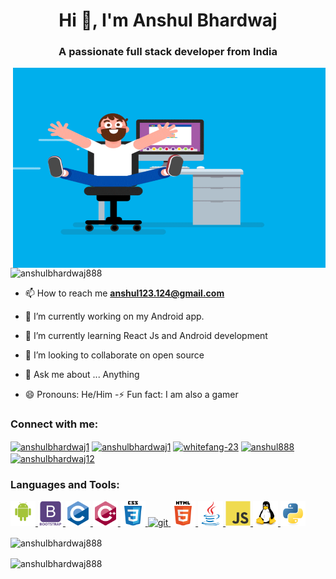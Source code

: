 


<h1 align="center">Hi 👋, I'm Anshul Bhardwaj</h1>
<h3 align="center">A passionate full stack developer from India</h3>
 <img align="right" alt="GIF" src="https://github.com/Anshulbhardwaj888/Anshulbhardwaj888/blob/main/coding.gif" width="500" height="320" />

<p align="left"> <img src="https://komarev.com/ghpvc/?username=anshulbhardwaj888&label=Profile%20views&color=0e75b6&style=flat" alt="anshulbhardwaj888" /> </p>

- 📫 How to reach me **anshul123.124@gmail.com**

- 🔭 I’m currently working on my Android app.
- 🌱 I’m currently learning React Js and Android development
- 👯 I’m looking to collaborate on open source
- 💬 Ask me about ... Anything
- 😄 Pronouns: He/Him
-⚡ Fun fact: I am also a gamer

<h3 align="left">Connect with me:</h3>
<p align="left">
<a href="https://linkedin.com/in/anshulbhardwaj1" target="blank"><img align="center" src="https://raw.githubusercontent.com/rahuldkjain/github-profile-readme-generator/master/src/images/icons/Social/linked-in-alt.svg" alt="anshulbhardwaj1" height="30" width="40" /></a>
<a href="https://www.hackerrank.com/anshulbhardwaj1" target="blank"><img align="center" src="https://raw.githubusercontent.com/rahuldkjain/github-profile-readme-generator/master/src/images/icons/Social/hackerrank.svg" alt="anshulbhardwaj1" height="30" width="40" /></a>
<a href="https://codeforces.com/profile/whitefang-23" target="blank"><img align="center" src="https://cdn.jsdelivr.net/npm/simple-icons@3.0.1/icons/codeforces.svg" alt="whitefang-23" height="30" width="40" /></a>
<a href="https://www.leetcode.com/anshul888" target="blank"><img align="center" src="https://raw.githubusercontent.com/rahuldkjain/github-profile-readme-generator/master/src/images/icons/Social/leet-code.svg" alt="anshul888" height="30" width="40" /></a>
<a href="https://auth.geeksforgeeks.org/user/anshulbhardwaj12" target="blank"><img align="center" src="https://raw.githubusercontent.com/rahuldkjain/github-profile-readme-generator/master/src/images/icons/Social/geeks-for-geeks.svg" alt="anshulbhardwaj12" height="30" width="40" /></a>
</p>

<h3 align="left">Languages and Tools:</h3>
<p align="left"> <a href="https://developer.android.com" target="_blank"> <img src="https://raw.githubusercontent.com/devicons/devicon/master/icons/android/android-original-wordmark.svg" alt="android" width="40" height="40"/> </a> <a href="https://getbootstrap.com" target="_blank"> <img src="https://raw.githubusercontent.com/devicons/devicon/master/icons/bootstrap/bootstrap-plain-wordmark.svg" alt="bootstrap" width="40" height="40"/> </a> <a href="https://www.cprogramming.com/" target="_blank"> <img src="https://raw.githubusercontent.com/devicons/devicon/master/icons/c/c-original.svg" alt="c" width="40" height="40"/> </a> <a href="https://www.w3schools.com/cpp/" target="_blank"> <img src="https://raw.githubusercontent.com/devicons/devicon/master/icons/cplusplus/cplusplus-original.svg" alt="cplusplus" width="40" height="40"/> </a> <a href="https://www.w3schools.com/css/" target="_blank"> <img src="https://raw.githubusercontent.com/devicons/devicon/master/icons/css3/css3-original-wordmark.svg" alt="css3" width="40" height="40"/> </a> <a href="https://git-scm.com/" target="_blank"> <img src="https://www.vectorlogo.zone/logos/git-scm/git-scm-icon.svg" alt="git" width="40" height="40"/> </a> <a href="https://www.w3.org/html/" target="_blank"> <img src="https://raw.githubusercontent.com/devicons/devicon/master/icons/html5/html5-original-wordmark.svg" alt="html5" width="40" height="40"/> </a> <a href="https://www.java.com" target="_blank"> <img src="https://raw.githubusercontent.com/devicons/devicon/master/icons/java/java-original.svg" alt="java" width="40" height="40"/> </a> <a href="https://developer.mozilla.org/en-US/docs/Web/JavaScript" target="_blank"> <img src="https://raw.githubusercontent.com/devicons/devicon/master/icons/javascript/javascript-original.svg" alt="javascript" width="40" height="40"/> </a> <a href="https://www.linux.org/" target="_blank"> <img src="https://raw.githubusercontent.com/devicons/devicon/master/icons/linux/linux-original.svg" alt="linux" width="40" height="40"/> </a> <a href="https://www.python.org" target="_blank"> <img src="https://raw.githubusercontent.com/devicons/devicon/master/icons/python/python-original.svg" alt="python" width="40" height="40"/> </a> </p>

<p><img align="center" src="https://github-readme-stats.vercel.app/api/top-langs?username=anshulbhardwaj888&show_icons=true&locale=en&layout=compact" alt="anshulbhardwaj888" /></p>

<p><img align="center" src="https://github-readme-streak-stats.herokuapp.com/?user=anshulbhardwaj888&" alt="anshulbhardwaj888" /></p>


